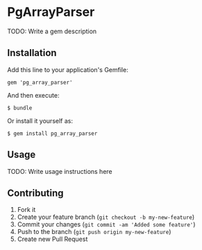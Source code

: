 # PgArrayParser

TODO: Write a gem description

## Installation

Add this line to your application's Gemfile:

    gem 'pg_array_parser'

And then execute:

    $ bundle

Or install it yourself as:

    $ gem install pg_array_parser

## Usage

TODO: Write usage instructions here

## Contributing

1. Fork it
2. Create your feature branch (`git checkout -b my-new-feature`)
3. Commit your changes (`git commit -am 'Added some feature'`)
4. Push to the branch (`git push origin my-new-feature`)
5. Create new Pull Request
